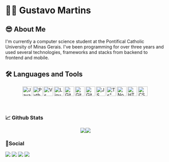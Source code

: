 # 👨‍🎓 Gustavo Martins
## 😎 About Me
I'm currently a computer science student at the Pontifical Catholic University of Minas Gerais. I've been programming for over three years
and used several technologies, frameworks and stacks from backend to frontend and mobile.


## 🛠️ Languages and Tools
<div style="display: flex; justify-content: center"> 
<img align="left" alt="Java" width="30px" stype="padding-right:10px;" src="https://cdn.jsdelivr.net/gh/devicons/devicon/icons/java/java-original.svg" />
<img align="left" alt="Python" width="30px" stype="padding-right:10px;"src="https://cdn.jsdelivr.net/gh/devicons/devicon/icons/python/python-original.svg" />
<img align="left" alt="Vs Code" width="30px" stype="padding-right:10px;" src="https://cdn.jsdelivr.net/gh/devicons/devicon/icons/vscode/vscode-original.svg" />
<img align="left" alt="Linux" width="30px" stype="padding-right:10px;" src="https://cdn.jsdelivr.net/gh/devicons/devicon/icons/linux/linux-original.svg" />
<img align="left" alt="Git" width="30px" stype="padding-right:10px;" src="https://cdn.jsdelivr.net/gh/devicons/devicon/icons/git/git-original.svg" />

<img align="left" alt="Github" width="30px" stype="padding-right:10px;" src="https://cdn.jsdelivr.net/gh/devicons/devicon/icons/github/github-original.svg" />
          
<img align="left" alt="Git" width="30px" stype="padding-right:10px;" src="https://cdn.jsdelivr.net/gh/devicons/devicon/icons/cplusplus/cplusplus-plain.svg" />
<img align="left" alt="JS" width="30px" stype="padding-right:10px;"  src="https://cdn.jsdelivr.net/gh/devicons/devicon/icons/javascript/javascript-original.svg" />
<img align="left" alt=Ts" width="30px" stype="padding-right:10px;" src="https://cdn.jsdelivr.net/gh/devicons/devicon/icons/typescript/typescript-plain.svg" />          
<img align="left" alt="Node Js" width="30px" stype="padding-right:10px;" src="https://cdn.jsdelivr.net/gh/devicons/devicon/icons/nodejs/nodejs-original.svg" />
<img align="left" alt="HTML5" width="30px" stype="padding-right:10px;" src="https://cdn.jsdelivr.net/gh/devicons/devicon/icons/html5/html5-plain.svg" />
<img align="left" alt="CSS" width="30px" stype="padding-right:10px;" src="https://cdn.jsdelivr.net/gh/devicons/devicon/icons/css3/css3-plain-wordmark.svg" />
</div>
</br>
</br>

### 📈 Github Stats
<div style="display: flex; justify-content: center"> 
    <img align="middle"  src ="https://github-readme-stats.vercel.app/api?username=gumartinslopes&show_icons=true&theme=panda"/>
    <img align ="middle" src="https://github-readme-stats.vercel.app/api/top-langs/?username=gumartinslopes&layout=compact&theme=panda"/>
</div>
          
          
### 📢Social    
<div>                                                                                                                                          
  <a href="https://twitter.com/gumartinslopes" target="_blank"><img src="https://img.shields.io/badge/-Twitter-%230077B5?style=for-the-badge&logo=twitter&logoColor=white" target="_blank"></a> 
  <a href="https://www.instagram.com/gumartinslopes/" target="_blank"><img src="https://img.shields.io/badge/-Instagram-%23E4405F?style=for-the-badge&logo=instagram&logoColor=white" target="_blank"></a>
  <a href = "mailto:gumartinslopes@gmail.com"><img src="https://img.shields.io/badge/-Gmail-%23333?style=for-the-badge&logo=gmail&logoColor=white" target="_blank"></a>
  <a href="https://www.linkedin.com/in/gumartinslopes/" target="_blank"><img src="https://img.shields.io/badge/-LinkedIn-%230077B5?style=for-the-badge&logo=linkedin&logoColor=white" target="_blank"></a> 

</div>

<!--
**GustavoMLopes/GustavoMLopes** is a ✨ _special_ ✨ repository because its `README.md` (this file) appears on your GitHub profile.

Here are some ideas to get you started:

- 🔭 I’m currently working on ...
- 🌱 I’m currently learning ...
- 👯 I’m looking to collaborate on ...
- 🤔 I’m looking for help with ...
- 💬 Ask me about ...
- 📫 How to reach me: ...
- 😄 Pronouns: ...
- ⚡ Fun fact: ...
-->
